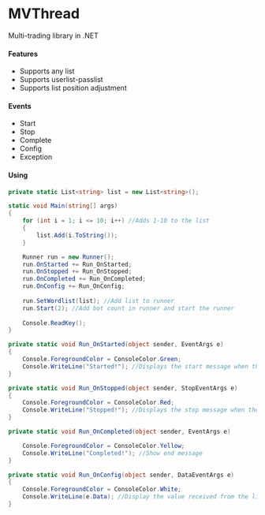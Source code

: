 # MVThread
Multi-trading library in .NET

#### Features
- Supports any list
- Supports userlist-passlist
- Supports list position adjustment

#### Events
- Start
- Stop
- Complete
- Config
- Exception

#### Using
```csharp
private static List<string> list = new List<string>();

static void Main(string[] args)
{
	for (int i = 1; i <= 10; i++) //Adds 1-10 to the list
	{
		list.Add(i.ToString());
	}

	Runner run = new Runner();
	run.OnStarted += Run_OnStarted;
	run.OnStopped += Run_OnStopped;
	run.OnCompleted += Run_OnCompleted;
	run.OnConfig += Run_OnConfig;
	
	run.SetWordlist(list); //Add list to runner
	run.Start(2); //Add bot count in runner and start the runner
	
	Console.ReadKey();
}

private static void Run_OnStarted(object sender, EventArgs e)
{
	Console.ForegroundColor = ConsoleColor.Green;
	Console.WriteLine("Started!"); //Displays the start message when the runner start
}

private static void Run_OnStopped(object sender, StopEventArgs e)
{
	Console.ForegroundColor = ConsoleColor.Red;
	Console.WriteLine("Stopped!"); //Displays the stop message when the runner stop
}

private static void Run_OnCompleted(object sender, EventArgs e)

	Console.ForegroundColor = ConsoleColor.Yellow;
	Console.WriteLine("Completed!"); //Show end message
}

private static void Run_OnConfig(object sender, DataEventArgs e)
{
	Console.ForegroundColor = ConsoleColor.White;
	Console.WriteLine(e.Data); //Display the value received from the list
}
```
